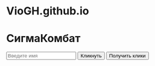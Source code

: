 # VioGH.github.io
<!DOCTYPE html>
<html>
<head>
    <meta charset="utf-8" />
    <title>СигмаКомбат</title>
</head>
<body>
    <H1>СигмаКомбат</H1>
    <form name="search">
        <input type="text" name="key" placeholder="Введите имя" />
        <input type="button" name="print" value="Кликнуть" />
        <input type="button" name="printG" value="Получить клики" />
    </form>
    <div id="printBlock"></div>
    <script>
        //document.write("<h2>Простой пример работы Get pапроса</h2>");
        const keyBox = document.search.key;
        //const keyText = document.search.keyT;
        const sendBtn = document.search.print;
        const getBtn = document.search.printG;
        //const keyItemBox = document.search.keyItem;
        var clicks = 0;
 
        // обработчик изменения текста
        function onchange(e){
            // получаем элемент printBlock
            const printBlock = document.getElementById("printBlock");
            // получаем новое значение
            const val = e.target.value;
            // установка значения
            printBlock.textContent = val;
        }
        // обработка потери фокуса
        function onblur(e){
     
            // получаем его значение и обрезаем все пробелы
            const text = keyBox.value.trim();
            if(text==="")
                keyBox.style.borderColor = "red";
            else
                keyBox.style.borderColor = "green";
        }
        // получение фокуса
        function onfocus(e){
     
            // установка цвета границ поля
            keyBox.style.borderColor = "blue";
        }
        function PutZapros()
        {
            const url = keyBox.value.trim();
            const keyVal = keyBox.value.trim();

            clicks = clicks + 1;
            printBlock.textContent = "Кликов: " + clicks;
            
            
            //let num = Number(keyVal);
            fetch("https://eiri4839e9difj339-default-rtdb.europe-west1.firebasedatabase.app/Users/" + url +".json", {
                method: 'PUT',
                body: JSON.stringify({
                    tokens: clicks //nameBox.value.trim()
            }),
            headers: {
                'Content-Type': 'application/json',
            },
            })
            .then((res) => res.json())
            .then((data) => console.log(data))
            .catch((err) => console.error(err));
        }
        //https://eiri4839e9difj339-default-rtdb.europe-west1.firebasedatabase.app/Users/.json
        function GetZapros()
        {
            const url = keyBox.value.trim();
            const keyVal = keyBox.value.trim();

            fetch("https://eiri4839e9difj339-default-rtdb.europe-west1.firebasedatabase.app/Users/" + url +"/tokens.json")
            .then(response => response.text())
            //.then(responseText => console.log(responseText));
            .then(responseText => clicks = Number(responseText))
            .then(responseText => printBlock.textContent = "Кликов: " + Number(responseText));
            //PutZapros();
        }
        
        //keyBox.addEventListener("change", onchange);
        keyBox.addEventListener("blur", onblur);
        keyBox.addEventListener("focus", onfocus);
        getBtn.addEventListener("click", GetZapros);
        sendBtn.addEventListener("click", PutZapros);
    </script>
</body>
</html>
